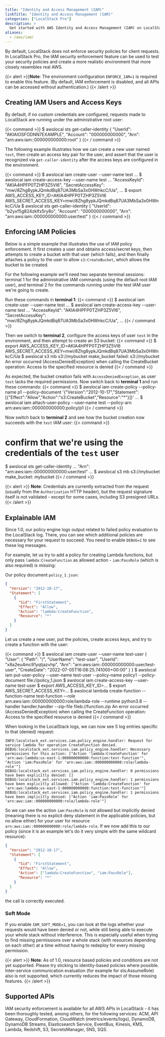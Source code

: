 ```yaml
---
title: "Identity and Access Management (IAM)"
linkTitle: "Identity and Access Management (IAM)"
categories: ["LocalStack Pro"]
description: >
  Get started with AWS Identity and Access Management (IAM) on LocalStack
aliases:
  - /aws/iam/
---
```


By default, LocalStack does not enforce security policies for client requests. In LocalStack Pro, the IAM security enforcement feature can be used to test your security policies and create a more realistic environment that more closely resembles real AWS.

{{< alert >}}**Note**:
The environment configuration `ENFORCE_IAM=1` is required to enable this feature. (By default, IAM enforcement is disabled, and all APIs can be accessed without authentication.)
{{< /alert >}}

## Creating IAM Users and Access Keys

By default, if no custom credentials are configured, requests made to LocalStack are running under the administrative root user:

{{< command >}}
$ awslocal sts get-caller-identity
{
    "UserId": "AKIAIOSFODNN7EXAMPLE",
    "Account": "000000000000",
    "Arn": "arn:aws:iam::000000000000:root"
}
{{< / command >}}

The following example illustrates how we can create a new user named `test`, then create an access key pair for the user, and assert that the user is recognized via `get-caller-identity` after the access keys are configured in the environment.

{{< command >}}
$ awslocal iam create-user --user-name test
...
$ awslocal iam create-access-key --user-name test
...
  "AccessKeyId": "AKIA4HPFP0TZHP3Z5VI6",
  "SecretAccessKey": "mwi/8Zhg8ypkJQmkdBq87UA3MbSa3x0HWnkcC/Ua",
...
$ export AWS_ACCESS_KEY_ID=AKIA4HPFP0TZHP3Z5VI6 AWS_SECRET_ACCESS_KEY=mwi/8Zhg8ypkJQmkdBq87UA3MbSa3x0HWnkcC/Ua
$ awslocal sts get-caller-identity
{
    "UserId": "b2yxf5g824zklfx5ry8o",
    "Account": "000000000000",
    "Arn": "arn:aws:iam::000000000000:user/test"
}
{{< / command >}}

## Enforcing IAM Policies

Below is a simple example that illustrates the use of IAM policy enforcement. It first creates a user and obtains access/secret keys, then attempts to create a bucket with that user (which fails), and then finally attaches a policy to the user to allow `s3:CreateBucket`, which allows the bucket to be created.

For the following example we'll need two separate terminal sessions: terminal 1 for the administrative IAM commands (using the default root IAM user), and terminal 2 for the commands running under the test IAM user we're going to create.

Run these commands in **terminal 1**:
{{< command >}}
$ awslocal iam create-user --user-name test
...
$ awslocal iam create-access-key --user-name test
...
  "AccessKeyId": "AKIA4HPFP0TZHP3Z5VI6",
  "SecretAccessKey": "mwi/8Zhg8ypkJQmkdBq87UA3MbSa3x0HWnkcC/Ua",
...
{{< / command >}}

Then we switch to **terminal 2**, configure the access keys of user `test` in the environment, and then attempt to create an S3 bucket:
{{< command >}}
$ export AWS_ACCESS_KEY_ID=AKIA4HPFP0TZHP3Z5VI6 AWS_SECRET_ACCESS_KEY=mwi/8Zhg8ypkJQmkdBq87UA3MbSa3x0HWnkcC/Ua
$ awslocal s3 mb s3://mybucket
make_bucket failed: s3://mybucket An error occurred (AccessDeniedException) when calling the CreateBucket operation: Access to the specified resource is denied
{{< / command >}}

As expected, the bucket creation fails with `AccessDeniedException`, as user `test` lacks the required permissions. Now switch back to **terminal 1** and run these commands:
{{< command >}}
$ awslocal iam create-policy --policy-name p1 --policy-document '{"Version":"2012-10-17","Statement":[{"Effect":"Allow","Action":"s3:CreateBucket","Resource":"*"}]}'
...
$ awslocal iam attach-user-policy --user-name test --policy-arn arn:aws:iam::000000000000:policy/p1
{{< / command >}}

Now switch back to **terminal 2** and see how the bucket creation now succeeds with the `test` IAM user:
{{< command >}}
# confirm that we're using the credentials of the `test` user
$ awslocal sts get-caller-identity
...
    "Arn": "arn:aws:iam::000000000000:user/test"
...
$ awslocal s3 mb s3://mybucket
make_bucket: mybucket
{{< / command >}}

{{< alert >}}
**Note**: Credentials are currently extracted from the request (usually from the `Authorization` HTTP header), but the request signature itself is not validated - except for some cases, including S3 presigned URLs.
{{< /alert >}}

## Explainable IAM

Since 1.0, our policy engine logs output related to failed policy evaluation to the LocalStack log.
There, you can see which additional policies are necessary for your request to succeed.
You need to enable `DEBUG=1` to see these log messages.

For example, let us try to add a policy for creating Lambda functions, but only pass `lambda:CreateFunction` as allowed action - `iam:PassRole` (which is also required) is missing:

Our policy document `policy_1.json`:
```json
{
  "Version": "2012-10-17",
  "Statement": [
    {
      "Sid": "FirstStatement",
      "Effect": "Allow",
      "Action": "lambda:CreateFunction",
      "Resource": "*"
    }
  ]
}
```

Let us create a new user, put the policies, create access keys, and try to create a function with the user:

{{< command >}}
$ awslocal iam create-user --user-name test-user
{
    "User": {
        "Path": "/",
        "UserName": "test-user",
        "UserId": "x8a2eu4mc91yqtjazvhp",
        "Arn": "arn:aws:iam::000000000000:user/test-user",
        "CreateDate": "2022-07-05T16:08:25.741000+00:00"
    }
}
$ awslocal iam put-user-policy --user-name test-user --policy-name policy1 --policy-document file://policy_1.json
$ awslocal iam create-access-key --user-name test-user
$ export AWS_ACCESS_KEY_ID=...
$ export AWS_SECRET_ACCESS_KEY=...
$ awslocal lambda create-function --function-name test-function --role arn:aws:iam::000000000000:role/lambda-role --runtime python3.8 --handler handler.handler --zip-file fileb://function.zip
An error occurred (AccessDeniedException) when calling the CreateFunction operation: Access to the specified resource is denied
{{< / command >}}

When looking in the LocalStack logs, we can now see 5 log entries specific to that (denied) request:

```
INFO:localstack_ext.services.iam.policy_engine.handler: Request for service lambda for operation CreateFunction denied.
DEBUG:localstack_ext.services.iam.policy_engine.handler: Necessary permissions for this action: ["Action 'lambda:CreateFunction' for 'arn:aws:lambda:us-east-1:000000000000:function:test-function'", "Action 'iam:PassRole' for 'arn:aws:iam::000000000000:role/lambda-role'"]
DEBUG:localstack_ext.services.iam.policy_engine.handler: 0 permissions have been explicitly denied: []
DEBUG:localstack_ext.services.iam.policy_engine.handler: 1 permissions have been explicitly allowed: ["Action 'lambda:CreateFunction' for 'arn:aws:lambda:us-east-1:000000000000:function:test-function'"]
DEBUG:localstack_ext.services.iam.policy_engine.handler: 1 permissions have been implicitly denied: ["Action 'iam:PassRole' for 'arn:aws:iam::000000000000:role/lambda-role'"]
```

So we can see the action `iam:PassRole` is not allowed but implicitly denied (meaning there is no explicit deny statement in the applicable policies, but no allow either) for your user for resource `arn:aws:iam::000000000000:role/lambda-role`.
If we now add this to our policy (since it is an example let's do it very simple with the same wildcard resource):

```json
{
  "Version": "2012-10-17",
  "Statement": [
    {
      "Sid": "FirstStatement",
      "Effect": "Allow",
      "Action": ["lambda:CreateFunction", "iam:PassRole"],
      "Resource": "*"
    }
  ]
}
```

the call is correctly executed.

### Soft Mode

If you enable `IAM_SOFT_MODE=1`, you can look at the logs whether your requests would have been denied or not, while still being able to execute your whole stack without interference.
This is especially useful when trying to find missing permissions over a whole stack (with resources depending on each other) at a time without having to redeploy for every missing permission.

{{< alert >}}
**Note**: As of 1.0, resource based policies and conditions are not yet supported. Please try sticking to identity-based policies where possible.
Inter-service communication evaluation (for example for sts:AssumeRole) also is not supported, which currently reduces the impact of those missing features.
{{< /alert >}}

## Supported APIs

IAM security enforcement is available for all AWS APIs in LocalStack - it has been thoroughly tested, among others, for the following services: ACM, API Gateway, CloudFormation, CloudWatch (metrics/events/logs), DynamoDB, DynamoDB Streams, Elasticsearch Service, EventBus, Kinesis, KMS, Lambda, Redshift, S3, SecretsManager, SNS, SQS.
